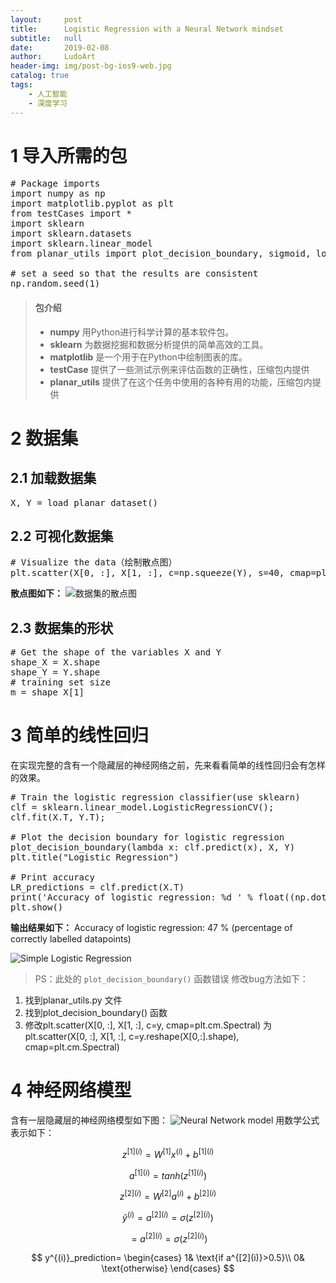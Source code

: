 ```yaml
---
layout:     post
title:      Logistic Regression with a Neural Network mindset
subtitle:   null
date:       2019-02-08
author:     LudoArt
header-img: img/post-bg-ios9-web.jpg
catalog: true
tags:
    - 人工智能
    - 深度学习
---
```

<head>
	<script src="https://cdn.mathjax.org/mathjax/latest/MathJax.js?config=TeX-AMS-MML_HTMLorMML" type="text/javascript"></script>
    <script type="text/x-mathjax-config">
        MathJax.Hub.Config({
            tex2jax: {
            skipTags: ['script', 'noscript', 'style', 'textarea', 'pre'],
            inlineMath: [['$','$']]
            }
        });
    </script>
	<script src="https://cdn.rawgit.com/google/code-prettify/master/loader/run_prettify.js">
	</script>
</head>

# 1 导入所需的包

<pre class="prettyprint lang-python">
# Package imports
import numpy as np
import matplotlib.pyplot as plt
from testCases import *
import sklearn
import sklearn.datasets
import sklearn.linear_model
from planar_utils import plot_decision_boundary, sigmoid, load_planar_dataset, load_extra_datasets

# set a seed so that the results are consistent
np.random.seed(1)
</pre>

>#### 包介绍
>- **numpy** 用Python进行科学计算的基本软件包。
>- **sklearn** 为数据挖掘和数据分析提供的简单高效的工具。
>- **matplotlib** 是一个用于在Python中绘制图表的库。
>- **testCase** 提供了一些测试示例来评估函数的正确性，压缩包内提供
>- **planar_utils** 提供了在这个任务中使用的各种有用的功能，压缩包内提供

# 2 数据集

## 2.1 加载数据集

<pre class="prettyprint lang-python">
X, Y = load_planar_dataset() 
</pre>

## 2.2 可视化数据集

<pre class="prettyprint lang-python">
# Visualize the data（绘制散点图）
plt.scatter(X[0, :], X[1, :], c=np.squeeze(Y), s=40, cmap=plt.cm.Spectral)
</pre>

**散点图如下：**
![数据集的散点图](https://i.imgur.com/rbfl1HP.png)

## 2.3 数据集的形状

<pre class="prettyprint lang-python">
# Get the shape of the variables X and Y
shape_X = X.shape
shape_Y = Y.shape
# training set size
m = shape_X[1]
</pre>

# 3 简单的线性回归
在实现完整的含有一个隐藏层的神经网络之前，先来看看简单的线性回归会有怎样的效果。

<pre class="prettyprint lang-python">
# Train the logistic regression classifier(use sklearn)
clf = sklearn.linear_model.LogisticRegressionCV();
clf.fit(X.T, Y.T);

# Plot the decision boundary for logistic regression
plot_decision_boundary(lambda x: clf.predict(x), X, Y)
plt.title("Logistic Regression")

# Print accuracy
LR_predictions = clf.predict(X.T)
print('Accuracy of logistic regression: %d ' % float((np.dot(Y,LR_predictions) + np.dot(1-Y,1-LR_predictions))/float(Y.size)*100) + '% ' + "(percentage of correctly labelled datapoints)")
plt.show()
</pre>

**输出结果如下：**
Accuracy of logistic regression: 47 % (percentage of correctly labelled datapoints)

![Simple Logistic Regression](https://i.imgur.com/enhWLoc.png)

> PS：此处的 `plot_decision_boundary()` 函数错误
> 修改bug方法如下：
1. 找到planar_utils.py 文件 
2. 找到plot_decision_boundary() 函数 
3. 修改plt.scatter(X[0, :], X[1, :], c=y, cmap=plt.cm.Spectral) 为plt.scatter(X[0, :], X[1, :], c=y.reshape(X[0,:].shape), cmap=plt.cm.Spectral) 

# 4 神经网络模型
含有一层隐藏层的神经网络模型如下图：
![Neural Network model](https://i.imgur.com/PPv6WcB.png)
用数学公式表示如下：

$$ z^{[1](i)}=W^{[1]}x^{(i)}+b^{[1](i)} $$

$$ a^{[1](i)}=tanh(z^{[1](i)}) $$

$$ z^{[2](i)}=W^{[2]}a^{(i)}+b^{[2](i)} $$

$$ \hat{y}^{(i)}=a^{[2](i)}=\sigma(z^{[2](i)}) $$

$$ =a^{[2](i)}=\sigma(z^{[2](i)}) $$

$$ y^{(i)}_prediction=
\begin{cases}
1& \text{if a^{[2](i)}>0.5}\\
0& \text{otherwise}
\end{cases} $$